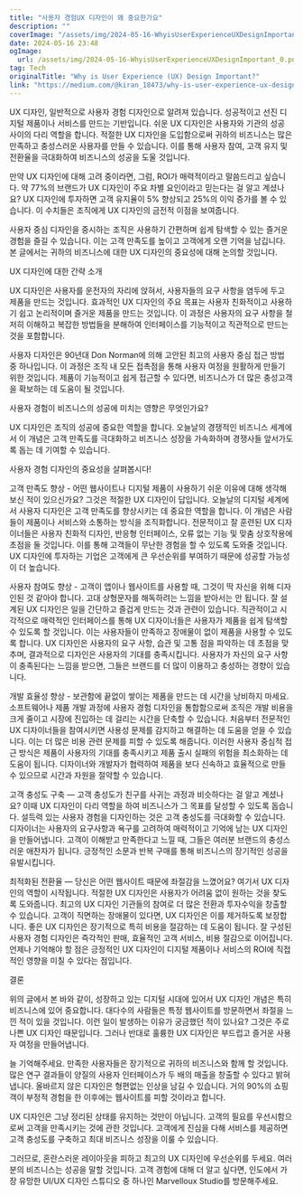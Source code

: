 ```yaml
---
title: "사용자 경험UX 디자인이 왜 중요한가요"
description: ""
coverImage: "/assets/img/2024-05-16-WhyisUserExperienceUXDesignImportant_0.png"
date: 2024-05-16 23:48
ogImage: 
  url: /assets/img/2024-05-16-WhyisUserExperienceUXDesignImportant_0.png
tag: Tech
originalTitle: "Why is User Experience (UX) Design Important?"
link: "https://medium.com/@kiran_18473/why-is-user-experience-ux-design-important-6e8c6a073770"
---
```



UX 디자인, 일반적으로 사용자 경험 디자인으로 알려져 있습니다. 성공적이고 선진 디지털 제품이나 서비스를 만드는 기반입니다. 쉬운 UX 디자인은 사용자와 기관의 성공 사이의 다리 역할을 합니다. 적절한 UX 디자인을 도입함으로써 귀하의 비즈니스는 많은 만족하고 충성스러운 사용자를 만들 수 있습니다. 이를 통해 사용자 참여, 고객 유지 및 전환율을 극대화하여 비즈니스의 성공을 도울 것입니다.

만약 UX 디자인에 대해 고려 중이라면, 그럼, ROI가 매력적이라고 말씀드리고 싶습니다. 약 77%의 브랜드가 UX 디자인이 주요 차별 요인이라고 믿는다는 걸 알고 계셨나요? UX 디자인에 투자하면 고객 유지율이 5% 향상되고 25%의 이익 증가를 볼 수 있습니다. 이 수치들은 조직에게 UX 디자인의 금전적 이점을 보여줍니다.

사용자 중심 디자인을 중시하는 조직은 사용하기 간편하며 쉽게 탐색할 수 있는 즐거운 경험을 즐길 수 있습니다. 이는 고객 만족도를 높이고 고객에게 오랜 기억을 남깁니다. 본 글에서는 귀하의 비즈니스에 대한 UX 디자인의 중요성에 대해 논의할 것입니다.

UX 디자인에 대한 간략 소개

<div class="content-ad"></div>

UX 디자인은 사용자를 운전자의 자리에 앉혀서, 사용자들의 요구 사항을 염두에 두고 제품을 만드는 것입니다. 효과적인 UX 디자인의 주요 목표는 사용자 친화적이고 사용하기 쉽고 논리적이며 즐거운 제품을 만드는 것입니다. 이 과정은 사용자의 요구 사항을 철저히 이해하고 복잡한 방법들을 분해하여 인터페이스를 기능적이고 직관적으로 만드는 것을 포함합니다.

사용자 디자인은 90년대 Don Norman에 의해 고안된 최고의 사용자 중심 접근 방법 중 하나입니다. 이 과정은 조직 내 모든 접촉점을 통해 사용자 여정을 원활하게 만들기 위한 것입니다. 제품이 기능적이고 쉽게 접근할 수 있다면, 비즈니스가 더 많은 충성고객을 확보하는 데 도움이 될 것입니다.

사용자 경험이 비즈니스의 성공에 미치는 영향은 무엇인가요?

UX 디자인은 조직의 성공에 중요한 역할을 합니다. 오늘날의 경쟁적인 비즈니스 세계에서 이 개념은 고객 만족도를 극대화하고 비즈니스 성장을 가속화하며 경쟁사들 앞서가도록 돕는 데 기여할 수 있습니다.

<div class="content-ad"></div>

사용자 경험 디자인의 중요성을 살펴봅시다!

고객 만족도 향상 - 어떤 웹사이트나 디지털 제품이 사용하기 쉬운 이유에 대해 생각해 보신 적이 있으신가요? 그것은 적절한 UX 디자인이 답입니다. 오늘날의 디지털 세계에서 사용자 디자인은 고객 만족도를 향상시키는 데 중요한 역할을 합니다. 이 개념은 사람들이 제품이나 서비스와 소통하는 방식을 조직화합니다. 전문적이고 잘 훈련된 UX 디자이너들은 사용자 친화적 디자인, 반응형 인터페이스, 오류 없는 기능 및 맞춤 상호작용에 초점을 둘 것입니다. 이를 통해 고객들이 무난한 경험을 할 수 있도록 도와줄 것입니다. UX 디자인에 투자하는 기업은 고객에게 큰 우선순위를 부여하기 때문에 성공할 가능성이 더 높습니다.

사용자 참여도 향상 - 고객이 앱이나 웹사이트를 사용할 때, 그것이 딱 자신을 위해 디자인된 것 같아야 합니다. 고대 상형문자를 해독하려는 느낌을 받아서는 안 됩니다. 잘 설계된 UX 디자인은 일을 간단하고 즐겁게 만드는 것과 관련이 있습니다. 직관적이고 시각적으로 매력적인 인터페이스를 통해 UX 디자이너들은 사용자가 제품을 쉽게 탐색할 수 있도록 할 것입니다. 이는 사용자들이 만족하고 장애물이 없이 제품을 사용할 수 있도록 합니다. UX 디자인은 사용자의 요구 사항, 습관 및 고통 점을 파악하는 데 초점을 맞추며, 결과적으로 디자인은 사용자의 기대를 충족시킵니다. 사용자가 자신의 요구 사항이 충족된다는 느낌을 받으면, 그들은 브랜드를 더 많이 이용하고 충성하는 경향이 있습니다.

개발 효율성 향상 - 보관함에 끝없이 쌓이는 제품을 만드는 데 시간을 낭비하지 마세요. 소프트웨어나 제품 개발 과정에 사용자 경험 디자인을 통합함으로써 조직은 개발 비용을 크게 줄이고 시장에 진입하는 데 걸리는 시간을 단축할 수 있습니다. 처음부터 전문적인 UX 디자이너들을 참여시키면 사용성 문제를 감지하고 해결하는 데 도움을 얻을 수 있습니다. 이는 더 많은 비용 관련 문제를 피할 수 있도록 해줍니다. 이러한 사용자 중심적 접근 방식은 제품이 사용자의 기대를 충족시키고 제품 출시 실패의 위험을 최소화하는 데 도움이 됩니다. 디자이너와 개발자가 협력하여 제품을 보다 신속하고 효율적으로 만들 수 있으므로 시간과 자원을 절약할 수 있습니다.

<div class="content-ad"></div>

고객 충성도 구축 — 고객 충성도가 친구를 사귀는 과정과 비슷하다는 걸 알고 계셨나요? 이때 UX 디자인이 다리 역할을 하여 비즈니스가 그 목표를 달성할 수 있도록 돕습니다. 설득력 있는 사용자 경험을 디자인하는 것은 고객 충성도를 극대화할 수 있습니다. 디자이너는 사용자의 요구사항과 욕구를 고려하여 매력적이고 기억에 남는 UX 디자인을 만들어냅니다. 고객이 이해받고 만족한다고 느낄 때, 그들은 여러분 브랜드의 충성스러운 애찬자가 됩니다. 긍정적인 소문과 반복 구매를 통해 비즈니스의 장기적인 성공을 유발시킵니다.

최적화된 전환율 — 당신은 어떤 웹사이트 때문에 좌절감을 느꼈어요? 여기서 UX 디자인의 역할이 시작됩니다. 적절한 UX 디자인은 사용자가 어려움 없이 원하는 것을 찾도록 도와줍니다. 최고의 UX 디자인 기관들의 참여로 더 많은 전환과 투자수익을 창출할 수 있습니다. 고객이 직면하는 장애물이 있다면, UX 디자인은 이를 제거하도록 보장합니다. 좋은 UX 디자인은 장기적으로 특히 비용을 절감하는 데 도움이 됩니다. 잘 구성된 사용자 경험 디자인은 즉각적인 판매, 효율적인 고객 서비스, 비용 절감으로 이어집니다. 언제나 기억해야 할 점은 긍정적인 UX 디자인이 디지털 제품이나 서비스의 ROI에 직접적인 영향을 미칠 수 있다는 점입니다.

결론

위의 글에서 본 바와 같이, 성장하고 있는 디지털 시대에 있어서 UX 디자인 개념은 특히 비즈니스에 있어 중요합니다. 대다수의 사람들은 특정 웹사이트를 방문하면서 좌절을 느낀 적이 있을 것입니다. 이런 일이 발생하는 이유가 궁금했던 적이 있나요? 그것은 주로 나쁜 UX 디자인 때문입니다. 그러나 반대로 훌륭한 UX 디자인은 부드럽고 즐거운 사용자 여정을 만들어냅니다.

<div class="content-ad"></div>

늘 기억해주세요. 만족한 사용자들은 장기적으로 귀하의 비즈니스와 함께 할 것입니다. 많은 연구 결과들이 양질의 사용자 인터페이스가 두 배의 매출을 창출할 수 있다고 밝혀냅니다. 올바르지 않은 디자인은 형편없는 인상을 남길 수 있습니다. 거의 90%의 쇼핑객이 부정적 경험을 한 이후에는 웹사이트를 피할 것이라고 합니다.

UX 디자인은 그냥 정리된 상태를 유지하는 것만이 아닙니다. 고객의 필요를 우선시함으로써 고객을 만족시키는 것에 관한 것입니다. 고객에게 진심을 다해 서비스를 제공하면 고객 충성도를 구축하고 최대 비즈니스 성장을 이룰 수 있습니다.

그러므로, 혼란스러운 레이아웃을 피하고 최고의 UX 디자인에 우선순위를 두세요. 여러분의 비즈니스는 성공을 말할 것입니다. 고객 경험에 대해 더 알고 싶다면, 인도에서 가장 유망한 UI/UX 디자인 스튜디오 중 하나인 Marvelloux Studio를 방문해주세요.